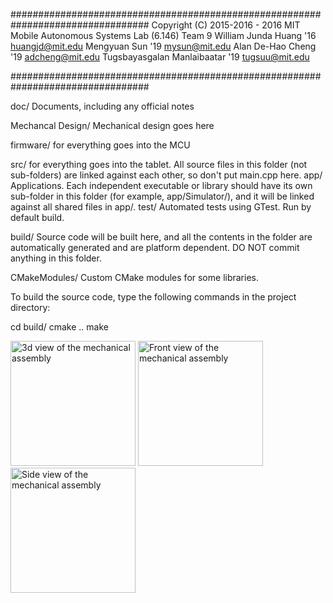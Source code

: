 #################################################################################
Copyright (C) 2015-2016 - 2016 MIT Mobile Autonomous Systems Lab (6.146) Team 9
  William Junda Huang '16 <huangjd@mit.edu>
  Mengyuan Sun '19 <mysun@mit.edu>
  Alan De-Hao Cheng '19 <adcheng@mit.edu>
  Tugsbayasgalan Manlaibaatar '19 <tugsuu@mit.edu>

#################################################################################

doc/    Documents, including any official notes

Mechancal Design/    Mechanical design goes here

firmware/ for everything goes into the MCU

src/      for everything goes into the tablet. All source files in this folder (not sub-folders) are linked against each other, so don't put main.cpp here.
  app/  Applications. Each independent executable or library should have its own sub-folder in this folder (for example, app/Simulator/), and it will be linked against all shared files in app/.
  test/ Automated tests using GTest. Run by default build.
 
build/  Source code will be built here, and all the contents in the folder are automatically generated and are platform dependent. DO NOT commit anything in this folder.
 
CMakeModules/ Custom CMake modules for some libraries.


To build the source code, type the following commands in the project directory:

  cd build/
  cmake ..
  make
  

<img src="https://cloud.githubusercontent.com/assets/4660595/22714417/6224cdda-ed5a-11e6-87d0-933745653ffd.PNG" width="200" title="3d view of the mechanical assembly" >

<img src="https://cloud.githubusercontent.com/assets/4660595/22714416/6220cf28-ed5a-11e6-8957-8a8b797beca6.PNG" width="200" title="Front view of the mechanical assembly" >

<img src="https://cloud.githubusercontent.com/assets/4660595/22714415/6220b4c0-ed5a-11e6-8230-7574ae27a7da.PNG" width="200" title="Side view of the mechanical assembly" >

